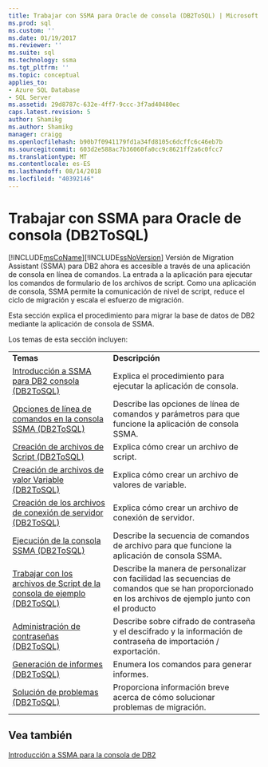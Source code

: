 ```yaml
---
title: Trabajar con SSMA para Oracle de consola (DB2ToSQL) | Microsoft Docs
ms.prod: sql
ms.custom: ''
ms.date: 01/19/2017
ms.reviewer: ''
ms.suite: sql
ms.technology: ssma
ms.tgt_pltfrm: ''
ms.topic: conceptual
applies_to:
- Azure SQL Database
- SQL Server
ms.assetid: 29d8787c-632e-4ff7-9ccc-3f7ad40480ec
caps.latest.revision: 5
author: Shamikg
ms.author: Shamikg
manager: craigg
ms.openlocfilehash: b90b7f0941179fd1a34fd8105c6dcffc6c46eb7b
ms.sourcegitcommit: 603d2e588ac7b36060fa0cc9c8621ff2a6c0fcc7
ms.translationtype: MT
ms.contentlocale: es-ES
ms.lasthandoff: 08/14/2018
ms.locfileid: "40392146"
---
```

# <a name="working-with-ssma-for-oracle-console-db2tosql"></a>Trabajar con SSMA para Oracle de consola (DB2ToSQL)
[!INCLUDE[msCoName](../../includes/msconame_md.md)][!INCLUDE[ssNoVersion](../../includes/ssnoversion-md.md)] Versión de Migration Assistant (SSMA) para DB2 ahora es accesible a través de una aplicación de consola en línea de comandos. La entrada a la aplicación para ejecutar los comandos de formulario de los archivos de script. Como una aplicación de consola, SSMA permite la comunicación de nivel de script, reduce el ciclo de migración y escala el esfuerzo de migración.  
  
Esta sección explica el procedimiento para migrar la base de datos de DB2 mediante la aplicación de consola de SSMA.  
  
Los temas de esta sección incluyen:  
  
|||  
|-|-|  
|**Temas**|**Descripción**|  
|[Introducción a SSMA para DB2 consola &#40;DB2ToSQL&#41;](../../ssma/db2/getting-started-with-ssma-for-db2-console-db2tosql.md)|Explica el procedimiento para ejecutar la aplicación de consola.|  
|[Opciones de línea de comandos en la consola SSMA &#40;DB2ToSQL&#41;](../../ssma/db2/command-line-options-in-ssma-console-db2tosql.md)|Describe las opciones de línea de comandos y parámetros para que funcione la aplicación de consola SSMA.|  
|[Creación de archivos de Script &#40;DB2ToSQL&#41;](../../ssma/db2/creating-script-files-db2tosql.md)|Explica cómo crear un archivo de script.|  
|[Creación de archivos de valor Variable &#40;DB2ToSQL&#41;](../../ssma/db2/creating-variable-value-files-db2tosql.md)|Explica cómo crear un archivo de valores de variable.|  
|[Creación de los archivos de conexión de servidor &#40;DB2ToSQL&#41;](../../ssma/db2/creating-the-server-connection-files-db2tosql.md)|Explica cómo crear un archivo de conexión de servidor.|  
|[Ejecución de la consola SSMA &#40;DB2ToSQL&#41;](../../ssma/db2/executing-the-ssma-console-db2tosql.md)|Describe la secuencia de comandos de archivo para que funcione la aplicación de consola SSMA.|  
|[Trabajar con los archivos de Script de la consola de ejemplo &#40;DB2ToSQL&#41;](../../ssma/db2/working-with-the-sample-console-script-files-db2tosql.md)|Describe la manera de personalizar con facilidad las secuencias de comandos que se han proporcionado en los archivos de ejemplo junto con el producto|  
|[Administración de contraseñas &#40;DB2ToSQL&#41;](../../ssma/db2/managing-passwords-db2tosql.md)|Describe sobre cifrado de contraseña y el descifrado y la información de contraseña de importación / exportación.|  
|[Generación de informes &#40;DB2ToSQL&#41;](../../ssma/db2/generating-reports-db2tosql.md)|Enumera los comandos para generar informes.|  
|[Solución de problemas &#40;DB2ToSQL&#41;](../../ssma/db2/troubleshooting-db2tosql.md)|Proporciona información breve acerca de cómo solucionar problemas de migración.|  
  
## <a name="see-also"></a>Vea también  
[Introducción a SSMA para la consola de DB2](http://msdn.microsoft.com/en-us/f245c017-023e-4880-8721-8908d339525e)  
  
